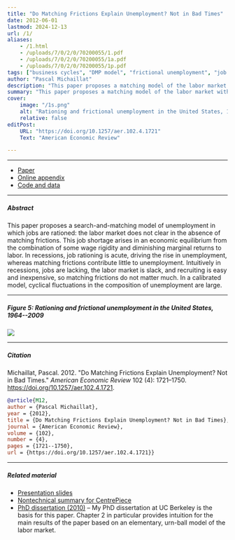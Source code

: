 ```yaml
---
title: "Do Matching Frictions Explain Unemployment? Not in Bad Times" 
date: 2012-06-01
lastmod: 2024-12-13
url: /1/
aliases: 
    - /1.html
    - /uploads/7/0/2/0/70200055/1.pdf
    - /uploads/7/0/2/0/70200055/1a.pdf
    - /uploads/7/0/2/0/70200055/1p.pdf
tags: ["business cycles", "DMP model", "frictional unemployment", "job rationing", "job vacancies", "matching model", "recessions", "rationing unemployment", "Shimer puzzle","unemployment", "wage rigidity"]
author: "Pascal Michaillat"
description: "This paper proposes a matching model of the labor market with job rationing: unemployment persists even without matching frictions. Published in AER, 2012." 
summary: "This paper proposes a matching model of the labor market with job rationing: unemployment does not disappear in the absence of matching frictions. In recessions, job rationing drives the rise of unemployment, whereas matching frictions contribute little to it." 
cover:
    image: "/1s.png"
    alt: "Rationing and frictional unemployment in the United States, 1964–2009"
    relative: false
editPost:
    URL: "https://doi.org/10.1257/aer.102.4.1721"
    Text: "American Economic Review"

---
```


---


+ [Paper](/1.pdf)
+ [Online appendix](/1a.pdf)
+ [Code and data](https://github.com/pmichaillat/job-rationing)

---

##### Abstract

This paper proposes a search-and-matching model of unemployment in which jobs are rationed: the labor market does not clear in the absence of matching frictions. This job shortage arises in an economic equilibrium from the combination of some wage rigidity and diminishing marginal returns to labor. In recessions, job rationing is acute, driving the rise in unemployment, whereas matching frictions contribute little to unemployment. Intuitively in recessions, jobs are lacking, the labor market is slack, and recruiting is easy and inexpensive, so matching frictions do not matter much. In a calibrated model, cyclical fluctuations in the composition of unemployment are large.

---


##### Figure 5: Rationing and frictional unemployment in the United States, 1964--2009

![](/1.png)

---


##### Citation

Michaillat, Pascal. 2012. "Do Matching Frictions Explain Unemployment? Not in Bad Times." *American Economic Review* 102 (4): 1721–1750. https://doi.org/10.1257/aer.102.4.1721.

```BibTeX
@article{M12,
author = {Pascal Michaillat},
year = {2012},
title = {Do Matching Frictions Explain Unemployment? Not in Bad Times},
journal = {American Economic Review},
volume = {102},
number = {4},
pages = {1721--1750},
url = {https://doi.org/10.1257/aer.102.4.1721}}
```

---

##### Related material

+ [Presentation slides](/1p.pdf)
+ [Nontechnical summary for CentrePiece](https://cep.lse.ac.uk/pubs/download/cp365.pdf)
+ [PhD dissertation (2010)](https://escholarship.org/uc/item/7jr3m96r) – My PhD dissertation at UC Berkeley is the basis for this paper. Chapter 2 in particular provides intuition for the main results of the paper based on an elementary, urn-ball model of the labor market.